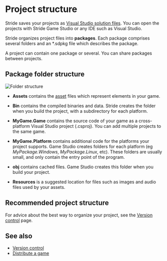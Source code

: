 # Project structure

Stride saves your projects as [Visual Studio solution files](https://msdn.microsoft.com/en-us/library/bb165951.aspx?f=255&MSPPError=-2147217396). You can open the projects with Stride Game Studio or any IDE such as Visual Studio.

Stride organizes project files into **packages**. Each package comprises several folders and an *.sdpkg file which describes the package. 

A project can contain one package or several. You can share packages between projects.

## Package folder structure

![Folder structure](media/folder-structure.png)

* **Assets** contains the [asset](../game-studio/assets.md) files which represent elements in your game.

* **Bin** contains the compiled binaries and data. Stride creates the folder when you build the project, with a subdirectory for each platform.

* **MyGame.Game** contains the source code of your game as a cross-platform Visual Studio project (.csproj). You can add multiple projects to the same game.

*	**MyGame.Platform** contains additional code for the platforms your project supports. Game Studio creates folders for each platform (eg *MyPackage.Windows*, *MyPackage.Linux*, etc). These folders are usually small, and only contain the entry point of the program.

* **obj** contains cached files. Game Studio creates this folder when you build your project.

* **Resources** is a suggested location for files such as images and audio files used by your assets.

## Recommended project structure

For advice about the best way to organize your project, see the [Version control](version-control.md) page.

## See also

* [Version control](version-control.md)
* [Distribute a game](distribute-a-game.md)